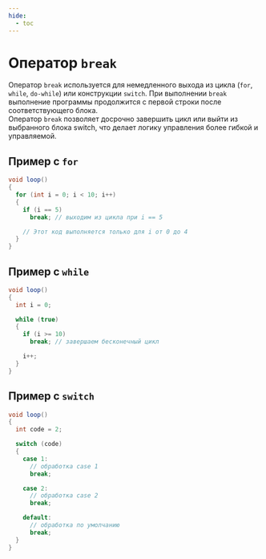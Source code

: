 ```yaml
---
hide:
  - toc
---
```


# Оператор `break`
Оператор `break` используется для немедленного выхода из цикла (`for`, `while`, `do-while`) или конструкции `switch`. При выполнении `break` выполнение программы продолжится с первой строки после соответствующего блока.  
Оператор `break` позволяет досрочно завершить цикл или выйти из выбранного блока switch, что делает логику управления более гибкой и управляемой.

## Пример с `for`
```cs
void loop()
{
  for (int i = 0; i < 10; i++)
  {
    if (i == 5)
      break; // выходим из цикла при i == 5

    // Этот код выполняется только для i от 0 до 4
  }
}
```
## Пример с `while`
```cs
void loop()
{
  int i = 0;

  while (true)
  {
    if (i >= 10)
      break; // завершаем бесконечный цикл

    i++;
  }
}
```
## Пример с `switch`
```cs
void loop()
{
  int code = 2;

  switch (code)
  {
    case 1:
      // обработка case 1
      break;

    case 2:
      // обработка case 2
      break;

    default:
      // обработка по умолчанию
      break;
  }
}
```
